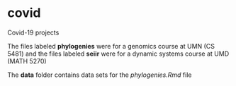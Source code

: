 # covid
Covid-19 projects 

The files labeled **phylogenies** were for a genomics course at UMN (CS 5481)
and the files labeled **seiir** were for a dynamic systems course at UMD (MATH 5270)

The **data** folder contains data sets for the *phylogenies.Rmd* file
